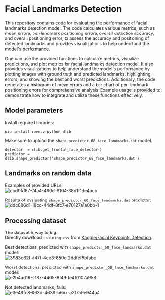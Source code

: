 # Facial Landmarks Detection

This repository contains code for evaluating the performance of facial landmarks detection model. The code calculates various metrics, such as mean errors, per-landmark positioning errors, overall detection accuracy, and overall positioning error, to assess the accuracy and positioning of detected landmarks and provides visualizations to help understand the model's performance.


One can use the provided functions to calculate metrics, visualize predictions, and plot metrics for facial landmarks detection model. It also provides visualizations to help understand the model's performance by plotting images with ground truth and predicted landmarks, highlighting errors, and showing the best and worst predictions. Additionally, the code generates a histogram of mean errors and a bar chart of per-landmark positioning errors for comprehensive analysis. Example usage is provided to demonstrate how to integrate and utilize these functions effectively.


## Model parameters
Install required libraries:
```
pip install opencv-python dlib
```

Make sure to upload the `shape_predictor_68_face_landmarks.dat` model.
```
detector  = dlib.get_frontal_face_detector()
predictor = dlib.shape_predictor('shape_predictor_68_face_landmarks.dat')
```
## Landmarks on random data
Examples of provided URLs: \
![cbd0fd67-74a4-460d-9104-38d1f1de4acb](https://github.com/dorochka8/FacialLandmarks_detection/assets/97133490/bab080d5-d3aa-4802-831a-3dbebcc419aa)

Results of evaluating `shape_predictor_68_face_landmarks.dat` predictor:\
![ddc886d1-18cc-44df-8fc7-e70127a1e0bb-1](https://github.com/dorochka8/FacialLandmarks_detection/assets/97133490/abf1e1cc-dc77-4f31-b5dd-0cb18c902b64)


## Processing dataset
The dataset is way to big. \
Directly download `training.csv` from [Kaggle/Facial Keypoints Detection](https://www.kaggle.com/c/facial-keypoints-detection/data?select=training.zip).

Best detections, predicted with `shape_predictor_68_face_landmarks.dat` model:\
![3983e62f-d47f-4ee3-850d-2ddfef5bfabc](https://github.com/dorochka8/FacialLandmarks_detection/assets/97133490/c61081bb-af46-4140-bd42-9b9eb012fd91)

Worst detections, predicted with `shape_predictor_68_face_landmarks.dat` model:\
![e2b4ad19-0187-4405-8f49-fe4f0107a958](https://github.com/dorochka8/FacialLandmarks_detection/assets/97133490/29f5f62e-c2e1-4b3f-938b-ae42fb880a5d)

Not detected landmarks, fails: \
![e3e49fc8-063d-4639-b6da-a3f7a9e944a4](https://github.com/dorochka8/FacialLandmarks_detection/assets/97133490/fc75c90b-71eb-4e12-a23f-465f8c219e3c)
